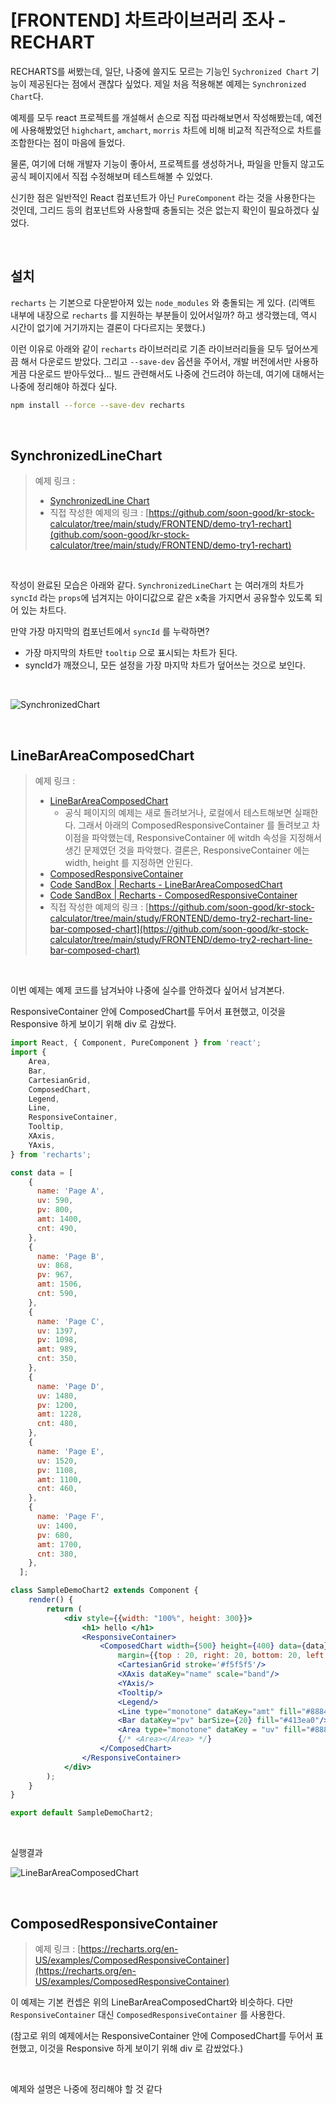 # [FRONTEND] 차트라이브러리 조사 - RECHART

RECHARTS를 써봤는데, 일단, 나중에 쓸지도 모르는 기능인 `Sychronized Chart` 기능이 제공된다는 점에서 괜찮다 싶었다. 제일 처음 적용해본 예제는 `Synchronized Chart`다. <br>

예제를 모두 react 프로젝트를 개설해서 손으로 직접 따라해보면서 작성해봤는데, 예전에 사용해봤었던 `highchart`, `amchart`, `morris` 차트에 비해 비교적 직관적으로 차트를 조합한다는 점이 마음에 들었다. <br>

물론, 여기에 더해 개발자 기능이 좋아서, 프로젝트를 생성하거나, 파일을 만들지 않고도 공식 페이지에서 직접 수정해보며 테스트해볼 수 있었다.<br>

신기한 점은 일반적인 React 컴포넌트가 아닌 `PureComponent` 라는 것을 사용한다는 것인데, 그리드 등의 컴포넌트와 사용할때 충돌되는 것은 없는지 확인이 필요하겠다 싶었다.<br>

<br>

## 설치

`recharts` 는 기본으로 다운받아져 있는 `node_modules` 와 충돌되는 게 있다. (리액트 내부에 내장으로 `recharts` 를 지원하는 부분들이 있어서일까? 하고 생각했는데, 역시 시간이 없기에 거기까지는 결론이 다다르지는 못했다.)<br>

이런 이유로 아래와 같이 `recharts` 라이브러리로 기존 라이브러리들을 모두 덮어쓰게끔 해서 다운로드 받았다. 그리고 `--save-dev` 옵션을 주어서, 개발 버전에서만 사용하게끔 다운로드 받아두었다... 빌드 관련해서도 나중에 건드려야 하는데, 여기에 대해서는 나중에 정리해야 하겠다 싶다.

```bash
npm install --force --save-dev recharts
```

<br>

## SynchronizedLineChart

> 예제 링크 : 
>
> - [SynchronizedLine Chart](https://recharts.org/en-US/examples/SynchronizedLineChart)
> - 직접 작성한 예제의 링크 : [https://github.com/soon-good/kr-stock-calculator/tree/main/study/FRONTEND/demo-try1-rechart](github.com/soon-good/kr-stock-calculator/tree/main/study/FRONTEND/demo-try1-rechart) <br>

<br>

작성이 완료된 모습은 아래와 같다. `SynchronizedLineChart` 는 여러개의 차트가 `syncId` 라는 `props`에 넘겨지는 아이디값으로 같은 x축을 가지면서 공유할수 있도록 되어 있는 차트다.<br>

만약 가장 마지막의 컴포넌트에서 `syncId` 를 누락하면?<br>

- 가장 마지막의 차트만 `tooltip` 으로 표시되는 차트가 된다. 
- syncId가 깨졌으니, 모든 설정을 가장 마지막 차트가 덮어쓰는 것으로 보인다.

<br>

![SynchronizedChart](./img/CHART-STUDY-1-RECHARTS/1.png)

<br>

## LineBarAreaComposedChart

> 예제 링크 : 
>
> - [LineBarAreaComposedChart](https://recharts.org/en-US/examples/LineBarAreaComposedChart)
>   - 공식 페이지의 예제는 새로 돌려보거나, 로컬에서 테스트해보면 실패한다. 그래서 아래의 ComposedResponsiveContainer 를 돌려보고 차이점을 파악했는데, ResponsiveContainer 에 witdh 속성을 지정해서 생긴 문제였던 것을 파악했다. 결론은, ResponsiveContainer 에는 width, height 를 지정하면 안된다. 
> - [ComposedResponsiveContainer](https://recharts.org/en-US/examples/ComposedResponsiveContainer)
> - [Code SandBox | Recharts - LineBarAreaComposedChart ](https://codesandbox.io/s/simple-composed-chart-h9zif)
> - [Code SandBox | Recharts - ComposedResponsiveContainer](https://recharts.org/en-US/examples/ComposedResponsiveContainer)
> - 직접 작성한 예제의 링크 : [https://github.com/soon-good/kr-stock-calculator/tree/main/study/FRONTEND/demo-try2-rechart-line-bar-composed-chart](https://github.com/soon-good/kr-stock-calculator/tree/main/study/FRONTEND/demo-try2-rechart-line-bar-composed-chart)

<br>

이번 예제는 예제 코드를 남겨놔야 나중에 실수를 안하겠다 싶어서 남겨본다.<br>

ResponsiveContainer 안에 ComposedChart를 두어서 표현했고, 이것을 Responsive 하게 보이기 위해 div 로 감쌌다.<br>

```jsx
import React, { Component, PureComponent } from 'react';
import {
	Area,
	Bar,
	CartesianGrid,
	ComposedChart,
	Legend,
	Line,
	ResponsiveContainer,
	Tooltip,
	XAxis,
	YAxis,
} from 'recharts';

const data = [
	{
	  name: 'Page A',
	  uv: 590,
	  pv: 800,
	  amt: 1400,
	  cnt: 490,
	},
	{
	  name: 'Page B',
	  uv: 868,
	  pv: 967,
	  amt: 1506,
	  cnt: 590,
	},
	{
	  name: 'Page C',
	  uv: 1397,
	  pv: 1098,
	  amt: 989,
	  cnt: 350,
	},
	{
	  name: 'Page D',
	  uv: 1480,
	  pv: 1200,
	  amt: 1228,
	  cnt: 480,
	},
	{
	  name: 'Page E',
	  uv: 1520,
	  pv: 1108,
	  amt: 1100,
	  cnt: 460,
	},
	{
	  name: 'Page F',
	  uv: 1400,
	  pv: 680,
	  amt: 1700,
	  cnt: 380,
	},
  ];

class SampleDemoChart2 extends Component {
	render() {
		return (
			<div style={{width: "100%", height: 300}}>
				<h1> hello </h1>
				<ResponsiveContainer>
					<ComposedChart width={500} height={400} data={data}
						margin={{top : 20, right: 20, bottom: 20, left: 20}}>
						<CartesianGrid stroke='#f5f5f5'/>
						<XAxis dataKey="name" scale="band"/>
						<YAxis/>
						<Tooltip/>
						<Legend/>
						<Line type="monotone" dataKey="amt" fill="#8884d8" stroke="#8884d8"/>
						<Bar dataKey="pv" barSize={20} fill="#413ea0"/>
						<Area type="monotone" dataKey = "uv" fill="#8884d8" stroke="#8884d8"/>
						{/* <Area></Area> */}
					</ComposedChart>
				</ResponsiveContainer>
			</div>
		);
	}
}

export default SampleDemoChart2;
```

<br>

실행결과

![LineBarAreaComposedChart](./img/CHART-STUDY-1-RECHARTS/2.png)

<br>

## ComposedResponsiveContainer

> 예제 링크 : [https://recharts.org/en-US/examples/ComposedResponsiveContainer](https://recharts.org/en-US/examples/ComposedResponsiveContainer)<br>

이 예제는 기본 컨셉은 위의 LineBarAreaComposedChart와 비슷하다. 다만 `ResponsiveContainer` 대신 `ComposedResponsiveContainer` 를 사용한다.<br>

(참고로 위의 예제에서는 ResponsiveContainer 안에 ComposedChart를 두어서 표현했고, 이것을 Responsive 하게 보이기 위해 div 로 감쌌었다.)<br>

<br>

예제와 설명은 나중에 정리해야 할 것 같다<br>

<br>


